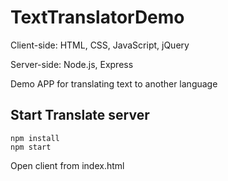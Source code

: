 # TextTranslatorDemo
Client-side: HTML, CSS, JavaScript, jQuery

Server-side: Node.js, Express

Demo APP for translating text to another language


## Start Translate server
```
npm install
npm start
```

Open client from index.html
